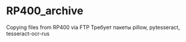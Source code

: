 # RP400_archive
Copying files from RP400 via FTP
Требует пакеты pillow, pytesseract, tesseract-ocr-rus
